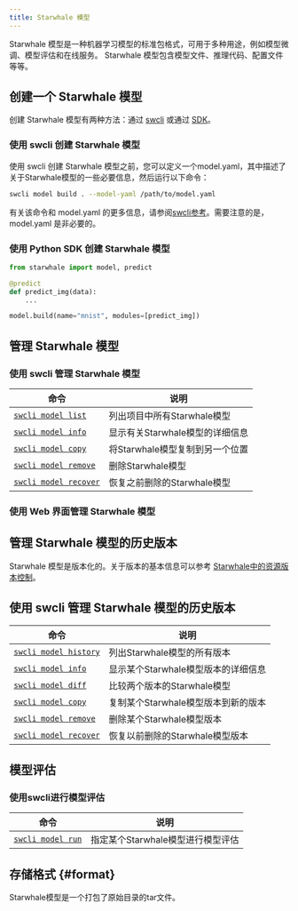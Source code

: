 ```yaml
---
title: Starwhale 模型
---
```


Starwhale 模型是一种机器学习模型的标准包格式，可用于多种用途，例如模型微调、模型评估和在线服务。 Starwhale 模型包含模型文件、推理代码、配置文件等等。

## 创建一个 Starwhale 模型

创建 Starwhale 模型有两种方法：通过 [swcli](../reference/swcli/model.md) 或通过 [SDK](../reference/sdk/model.md)。

### 使用 swcli 创建 Starwhale 模型

使用 swcli 创建 Starwhale 模型之前，您可以定义一个model.yaml，其中描述了关于Starwhale模型的一些必要信息，然后运行以下命令：

```bash
swcli model build . --model-yaml /path/to/model.yaml
```

有关该命令和 model.yaml 的更多信息，请参阅[swcli参考](../reference/swcli/model.md#build)。需要注意的是，model.yaml 是非必要的。

### 使用 Python SDK 创建 Starwhale 模型

```python
from starwhale import model, predict

@predict
def predict_img(data):
    ...

model.build(name="mnist", modules=[predict_img])
```

## 管理 Starwhale 模型

### 使用 swcli 管理 Starwhale 模型

| 命令 | 说明 |
| ------- | ----------- |
| [`swcli model list`](../reference/swcli/model.md#list) | 列出项目中所有Starwhale模型 |
| [`swcli model info`](../reference/swcli/model.md#info) | 显示有关Starwhale模型的详细信息 |
| [`swcli model copy`](../reference/swcli/model.md#copy) | 将Starwhale模型复制到另一个位置 |
| [`swcli model remove`](../reference/swcli/model.md#remove) | 删除Starwhale模型 |
| [`swcli model recover`](../reference/swcli/model.md#recover) | 恢复之前删除的Starwhale模型 |

### 使用 Web 界面管理 Starwhale 模型

## 管理 Starwhale 模型的历史版本

Starwhale 模型是版本化的。关于版本的基本信息可以参考 [Starwhale中的资源版本控制](../concepts/versioning.md)。

## 使用 swcli 管理 Starwhale 模型的历史版本

| 命令 | 说明 |
| ------- | ----------- |
| [`swcli model history`](../reference/swcli/model.md#list) | 列出Starwhale模型的所有版本 |
| [`swcli model info`](../reference/swcli/model.md#info) | 显示某个Starwhale模型版本的详细信息 |
| [`swcli model diff`](../reference/swcli/model.md#diff) | 比较两个版本的Starwhale模型 |
| [`swcli model copy`](../reference/swcli/model.md#copy) | 复制某个Starwhale模型版本到新的版本 |
| [`swcli model remove`](../reference/swcli/model.md#remove) | 删除某个Starwhale模型版本 |
| [`swcli model recover`](../reference/swcli/model.md#recover) | 恢复以前删除的Starwhale模型版本 |

## 模型评估

### 使用swcli进行模型评估

| 命令 | 说明 |
| ------- | ----------- |
| [`swcli model run`](../reference/swcli/model.md#eval) | 指定某个Starwhale模型进行模型评估 |

## 存储格式 {#format}

Starwhale模型是一个打包了原始目录的tar文件。
